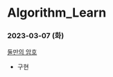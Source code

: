 # Algorithm_Learn
### 2023-03-07 (화)
[둘만의 암호](https://school.programmers.co.kr/learn/courses/30/lessons/155652)
- 구현
